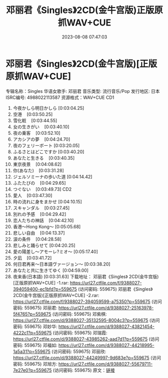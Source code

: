 ﻿---
title: 邓丽君《Singles》2CD(金牛宫版)正版原抓WAV+CUE
date: 2023-08-08 07:47:03
categories: WAV车载音乐、镜像
tags: 华语中文
---
# 邓丽君《Singles》2CD(金牛宫版)[正版原抓WAV+CUE]

专辑名称：Singles
华语女歌手: 邓丽君
音乐类型: 流行音乐/Pop
发行地区: 日本
ISRC编号: 4988022113587
资源格式：WAV+CUE
CD1
01. 今夜かしら明日かしら
[0:03:04.25]
02. 空港    [0:03:50.25]
03. 雪化粧    [0:03:44.55]
04. 女の生きがい    [0:03:40.10]
05. 夜の乗客    [0:03:52.10]
06. アカシアの夢    [0:04:24.70]
07. 夜のフェリーボート
[0:03:20.05]
08. ふるさとはどこですか
[0:03:40.20]
09. あなたと生きる    [0:03:40.35]
10. 東京夜景    [0:04:08.62]
11. 你(あなた)    [0:03:31.28]
12. ジェルソミーナの歩いた道
[0:04:14.42]
13. ふたたびの    [0:04:29.65]
14. つぐない    [0:03:49.73]
CD2
01. 愛人    [0:03:47.30]
02. 時の流れに身をまかせ
[0:04:10.15]
03. スキャンダル    [0:03:27.45]
04. 別れの予感    [0:04:29.42]
05. 恋人たちの神話    [0:04:42.10]
06. 香港～Hong Kong～
[0:05:05.68]
07. 悲しい自由    [0:04:13.37]
08. 涙の条件    [0:04:28.58]
09. 悲しみと踊らせて
[0:04:20.25]
10. 愛の陽差し～アモーレ?ミオ～
[0:05:17.40]
11. 夕凪    [0:03:41.72]
12. 何日君再来～日本語ヴァージョン～
[0:03:38.20]
13. あなたと共に生きてゆく
[0:04:59.00]
14. 夜来香(日本語)
[0:03:31.63]
下载地址：
邓丽君《Singles》 2CD(金牛宫版)[正版原抓WAV+CUE] -1.rar: https://url27.ctfile.com/f/9388027-394059400-ec1bfd?p=559675
(访问密码: 559675)
邓丽君《Singles》 2CD(金牛宫版)[正版原抓WAV+CUE] -2.rar: https://url27.ctfile.com/f/9388027-394059599-a75350?p=559675
(访问密码: 559675)
邓丽君: https://url27.ctfile.com/d/9388027-25163978-5f4765?p=559675
(访问密码: 559675)
邓紫棋: https://url27.ctfile.com/d/9388027-35132595-8004c3?p=559675
(访问密码: 559675)
邓妙华: https://url27.ctfile.com/d/9388027-43821454-4222c1?p=559675
(访问密码: 559675)
邓瑞霞: https://url27.ctfile.com/d/9388027-43985262-aad7d1?p=559675
(访问密码: 559675)
邓福如: https://url27.ctfile.com/d/9388027-44218995-1a5a31?p=559675
(访问密码: 559675)
邓丽欣: https://url27.ctfile.com/d/9388027-44249997-9d683e?p=559675
(访问密码: 559675)
邓旭方: https://url27.ctfile.com/d/9388027-55679711-7e27e0?p=559675
(访问密码: 559675)
原文：[链接](https://blog.sina.com.cn/s/blog_1647c7e76010312zx.html)